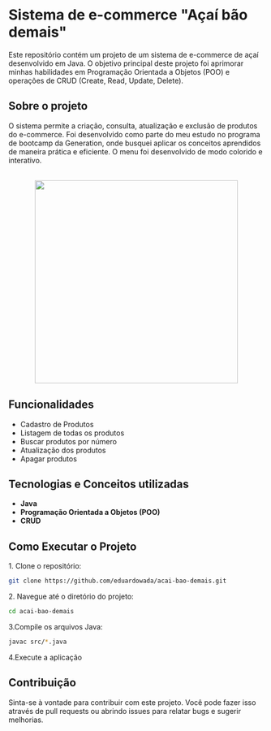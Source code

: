<h1>Sistema de e-commerce "Açaí bão demais"</h1>

<p>Este repositório contém um projeto de um sistema de e-commerce de açaí desenvolvido em Java. O objetivo principal deste projeto foi aprimorar minhas habilidades em Programação Orientada a Objetos (POO) e operações de CRUD (Create, Read, Update, Delete).</p>

<h2>Sobre o projeto</h2>
<p>O sistema permite a criação, consulta, atualização e exclusão de produtos do e-commerce. Foi desenvolvido como parte do meu estudo no programa de bootcamp da Generation, onde busquei aplicar os conceitos aprendidos de maneira prática e eficiente. O menu foi desenvolvido de modo colorido e interativo.</p><br>
<div align="center">
  <img src="https://github.com/eduardowada/acai-bao-demais/assets/156962925/daf0a4e2-a1d4-4fbd-aa30-4182170dc72c" width="400px">
</div>

<h2>Funcionalidades</h2>
<ul>
  <li>Cadastro de Produtos</li>
  <li>Listagem de todas os produtos</li>
  <li>Buscar produtos por número</li>
  <li>Atualização dos produtos</li>
  <li>Apagar produtos</li>
</ul>

<h2>Tecnologias e Conceitos utilizadas</h2>
<ul>
  <li><b>Java</b></li>
  <li><b>Programação Orientada a Objetos (POO)</b></li>
  <li><b>CRUD</b></li>
</ul>

<h2>Como Executar o Projeto</h2>
<p>1. Clone o repositório:</p>

```bash
git clone https://github.com/eduardowada/acai-bao-demais.git
```

<p>2. Navegue até o diretório do projeto:</p>

```bash
cd acai-bao-demais
```

<p>3.Compile os arquivos Java:</p>

```bash
javac src/*.java
```

<p>4.Execute a aplicação</p>

<h2>Contribuição</h2>
<p>Sinta-se à vontade para contribuir com este projeto. Você pode fazer isso através de pull requests ou abrindo issues para relatar bugs e sugerir melhorias.</p>

